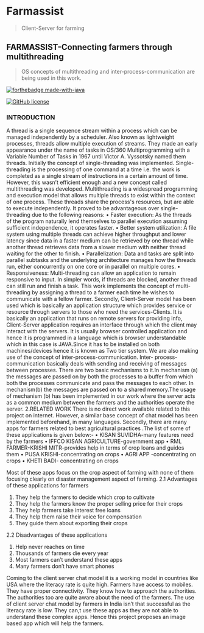 # Farmassist
>Client-Server for farming

## FARMASSIST-Connecting farmers through multithreading

>OS concepts of multithreading and  inter-process-communication are being used in this work.

[![forthebadge made-with-java](http://ForTheBadge.com/images/badges/made-with-java.svg)](https://www.java.com/)

[![GitHub license](https://img.shields.io/github/license/Naereen/StrapDown.js.svg)](https://github.com/Naereen/StrapDown.js/blob/master/LICENSE)

### INTRODUCTION
A thread is a single sequence stream within a process which can be managed independently by a scheduler. Also known as lightweight processes, threads allow multiple execution of streams. They made an early appearance under the name of tasks in OS/360 Multiprogramming with a Variable Number of Tasks in 1967 until Victor A. Vyssotsky named them threads.
Initially the concept of single-threading was implemented. Single-threading is the processing of one command at a time i.e. the work is completed as a single stream of instructions in a certain amount of time.  However, this wasn’t efficient enough and a new concept called multithreading was developed. Multithreading is a widespread programming and execution model that allows multiple threads to exist within the context of one process. These threads share the process's resources, but are able to execute independently. It proved to be advantageous over single-threading due to the following reasons:
•	Faster execution: As the threads of the program naturally lend themselves to parallel execution assuming sufficient independence, it operates faster.
•	Better system utilization: A file system using multiple threads can achieve higher throughput and lower latency since data in a faster medium can be retrieved by one thread while another thread retrieves data from a slower medium with neither thread waiting for the other to finish.
•	Parallelization: Data and tasks are split into parallel subtasks and the underlying architecture manages how the threads run, either concurrently on one core or in parallel on multiple cores.
•	Responsiveness: Multi-threading can allow an application to remain responsive to input. In simpler words, if threads are blocked, another thread can still run and finish a task.
This work implements the concept of multi-threading by assigning a thread to a farmer each time he wishes to communicate with a fellow farmer.
Secondly, Client-Server model has been used which is basically an application structure which provides service or resource through servers to those who need the services-Clients. It is basically an application that runs on remote servers for providing info, Client-Server application requires an interface through which the client may interact with the servers. It is usually browser controlled application and hence it is programmed in a language which is browser understandable which in this case is JAVA.Since it has to be installed on both machines/devices hence it is known as Two tier system.
We are also making use of the concept of inter-process-communication. Inter- process- communication basically deals with sending and receiving of messages between processes. There are two basic mechanisms to it.In mechanism (a) the messages are passed on by both the processes to a buffer from which both the processes communicate and pass the messages to each other.
In mechanism(b) the messages are passed on to a shared memory.The usage of mechanism (b) has been implemented in our work where the server acts as a common medium between the farmers and the authorities operate the server. 
2.RELATED WORK
There is no direct work available related to this project on internet. However, a similar base concept of chat model has been implemented beforehand, in many languages. Secondly, there are many apps for farmers related to best agricultural practices .The list of some of these applications is given below:-
•	KISAN SUVIDHA-many features need by the farmers
•	IFFCO KISAN AGRICULTURE-government app
•	RML FARMER-KRISHI MITR-provides help in terms of crop loans and guides them
•	PUSA KRISHI-concentrating on crops
•	AGRI APP -concentrating on crops
•	KHETI BADI- concentrating on crops

Most of these apps focus on the crop aspect of farming with none of them focusing clearly on disaster management aspect of farming. 
2.1 Advantages of these applications for farmers
1)	They help the farmers to decide which crop to cultivate
2)	They help the farmers know the proper selling price for their crops
3)	They help farmers take interest free loans
4)	They help them raise their voice for compensation
5)	They guide them about exporting their crops

2.2 Disadvantages of these applications
1)	Help never reaches on time
2)	Thousands of farmers die every year
3)	Most farmers can’t understand these apps
4)	Many farmers don’t have smart phones

Coming to the client server chat model it is a working model in countries like USA where the literacy rate is quite high. Farmers  have access to mobiles. They have proper connectivity. They know how to approach the authorities. The authorities too are quite aware about the need of the farmers. 
The use of client server chat model by farmers in India isn’t that successful as the literacy rate is low.  They can,t use these apps as they are not able to understand these complex apps. Hence this project proposes an image based app which will help the farmers.

